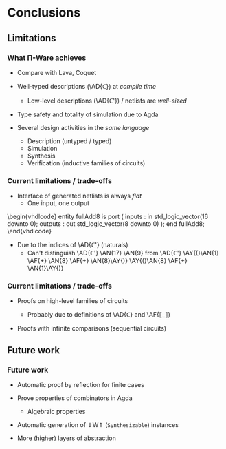 Conclusions
===========

Limitations
-----------

### What Π-Ware achieves ###

  * Compare with Lava, Coquet

  * Well-typed descriptions (\AD{ℂ}) at _compile time_
      + Low-level descriptions (\AD{ℂ'}) / netlists are _well-sized_

  * Type safety and totality of simulation due to Agda

  * Several design activities in the _same language_
      + Description (untyped / typed)
      + Simulation
      + Synthesis
      + Verification (inductive families of circuits)

### Current limitations / trade-offs ###

  * Interface of generated netlists is always _flat_
      + One input, one output

  \begin{vhdlcode}
        entity fullAdd8 is
        port (
            inputs  : in  std_logic_vector(16 downto 0);
            outputs : out std_logic_vector(8 downto 0)
        );
        end fullAdd8;
  \end{vhdlcode}

  * Due to the indices of \AD{ℂ'} (naturals)
      + Can't distinguish \AD{ℂ'} \AN{17} \AN{9} from
        \AD{ℂ'} \AY{(}\AN{1} \AF{+} \AN{8} \AF{+} \AN{8}\AY{)} \AY{(}\AN{8} \AF{+} \AN{1}\AY{)}

### Current limitations / trade-offs ###

  * Proofs on high-level families of circuits
      + Probably due to definitions of \AD{ℂ} and \AF{⟦\_⟧}

  * Proofs with infinite comparisons (sequential circuits)


Future work
-----------

### Future work ###

  * Automatic proof by reflection for finite cases

  * Prove properties of combinators in Agda
      + Algebraic properties

  * Automatic generation of ⇓W⇑ (`Synthesizable`) instances

  * More (higher) layers of abstraction

